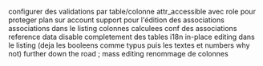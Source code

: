 configurer des validations par table/colonne
attr_accessible avec role pour proteger plan sur account
support pour l'édition des associations
associations dans le listing
colonnes calculees
conf des associations
reference data
disable completement des tables
i18n
in-place editing dans le listing (deja les booleens comme typus puis les textes et numbers why not)
further down the road ; mass editing
renommage de colonnes
